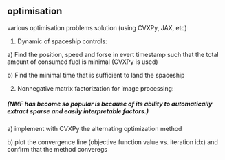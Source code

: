 ## optimisation
various optimisation problems solution (using CVXPy, JAX, etc)
1. Dynamic of spaceship controls:

  a) Find the position, speed and forse in evert timestamp such that the total amount of consumed fuel is minimal (CVXPy is used)
  
  b) Find the minimal time that is sufficient to land the spaceship

2. Nonnegative matrix factorization for image processing: 
##### (NMF has become so popular is because of its ability to automatically extract sparse and easily interpretable factors.)

  a) implement with CVXPy the alternating optimization method
  
  b) plot the convergence line (objective function value vs. iteration idx) and confirm that the method converegs
